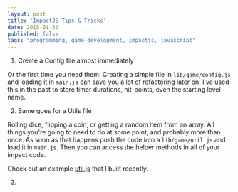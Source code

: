 ```yaml
---
layout: post
title: 'ImpactJS Tips & Tricks'
date: 2015-01-30
published: false
tags: "programming, game-development, impactjs, javascript"
---
```


1. Create a Config file almost immediately

Or the first time you need them. Creating a simple file in `lib/game/config.js` and loading it in `main.js` can save you a lot of refactoring later on. I've used this in the past to store timer durations, hit-points, even the starting level name.

2. Same goes for a Utils file

Rolling dice, flipping a coin, or getting a random item from an array. All things you're going to need to do at some point, and probably more than once. As soon as that happens push the code into a `lib/game/util.js` and load it in `main.js`. Then you can access the helper methods in all of your impact code.

Check out an example [util.js](https://github.com/codeimpossible/intro-to-impactjs/blob/master/lib/game/util.js) that I built recently.

3. 
